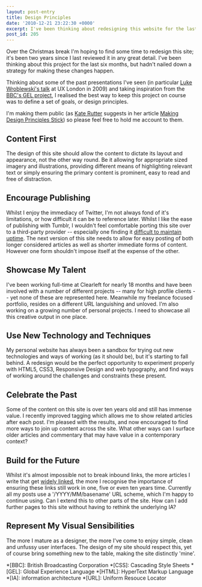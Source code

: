 ```yaml
---
layout: post-entry
title: Design Principles
date: '2010-12-21 23:22:30 +0000'
excerpt: I've been thinking about redesigning this website for the last six months, but haven't been able to find a strategy for making these changes happen. To keep this project on course, I've defined a set of design principles.
post_id: 205
---
```

Over the Christmas break I'm hoping to find some time to redesign this site; it's been two years since I last reviewed it in any great detail. I've been thinking about this project for the last six months, but hadn't nailed down a strategy for making these changes happen.

Thinking about some of the past presentations I've seen (in particular [Luke Wroblewski's talk][1] at UX London in 2009) and taking inspiration from the [BBC's GEL project][2], I realised the best way to keep this project on course was to define a set of goals, or design principles.

I'm making them public (as [Kate Rutter][3] suggests in her article [Making Design Principles Stick][4]) so please feel free to hold me account to them.

[1]: http://www.lukew.com/ff/entry.asp?779
[2]: http://www.bbc.co.uk/guidelines/gel/design_philosophy.shtml
[3]: http://www.adaptivepath.com/aboutus/kate.php
[4]: http://www.adaptivepath.com/ideas/essays/archives/001123.php

<!--more-->

## Content First
The design of this site should allow the content to dictate its layout and appearance, not the other way round. Be it allowing for appropriate sized imagery and illustrations, providing different means of highlighting relevant text or simply ensuring the primary content is prominent, easy to read and free of distraction.

## Encourage Publishing
Whilst I enjoy the immediacy of Twitter, I'm not always fond of it's limitations, or how difficult it can be to reference later. Whilst I like the ease of publishing with Tumblr, I wouldn't feel comfortable porting this site over to a third-party provider -- especially one finding it [difficult to maintain uptime][5]. The next version of this site needs to allow for easy posting of both longer considered articles as well as shorter immediate forms of content. However one form shouldn't impose itself at the expense of the other.

## Showcase My Talent
I've been working full-time at Clearleft for nearly 18 months and have been involved with a number of different projects -- many for high profile clients -- yet none of these are represented here. Meanwhile my freelance focused portfolio, resides on a different URL languishing and unloved. I'm also working on a growing number of personal projects. I need to showcase all this creative output in one place.

## Use New Technology and Techniques
My personal website has always been a sandbox for trying out new technologies and ways of working (as it should be), but it's starting to fall behind. A redesign would be the perfect opportunity to experiment properly with HTML5, CSS3, Responsive Design and web typography, and find ways of working around the challenges and constraints these present.

## Celebrate the Past
Some of the content on this site is over ten years old and still has immense value. I recently improved tagging which allows me to show related articles after each post. I'm pleased with the results, and now encouraged to find more ways to join up content across the site. What other ways can I surface older articles and commentary that may have value in a contemporary context?

## Build for the Future
Whilst it's almost impossible not to break inbound links, the more articles I write that get [widely linked][6], the more I recognise the importance of ensuring these links still work in one, five or even ten years time. Currently all my posts use a '/YYYY/MM/basename' URL scheme, which I'm happy to continue using. Can I extend this to other parts of the site. How can I add further pages to this site without having to rethink the underlying IA?

## Represent My Visual Sensibilities
The more I mature as a designer, the more I've come to enjoy simple, clean and unfussy user interfaces. The design of my site should respect this, yet of course bring something new to the table, making the site distinctly 'mine'.

[5]: http://staff.tumblr.com/post/2127872280/downtime
[6]: /2010/12/styleguides_for_the_web

*[BBC]: British Broadcasting Corporation
*[CSS]: Cascading Style Sheets
*[GEL]: Global Experience Language
*[HTML]: HyperText Markup Language
*[IA]: information architecture
*[URL]: Uniform Resouce Locator
